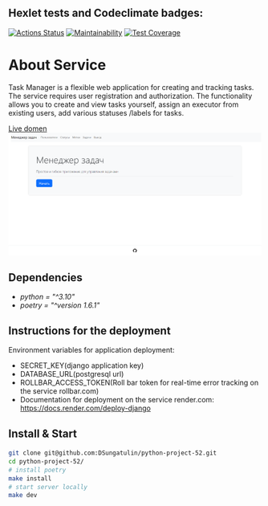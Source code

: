 ## Hexlet tests and Codeclimate badges:
[![Actions Status](https://github.com/DSungatulin/python-project-52/actions/workflows/hexlet-check.yml/badge.svg)](https://github.com/DSungatulin/python-project-52/actions)
[![Maintainability](https://api.codeclimate.com/v1/badges/3a02112663653215e48f/maintainability)](https://codeclimate.com/github/DSungatulin/python-project-52/maintainability)
[![Test Coverage](https://api.codeclimate.com/v1/badges/3a02112663653215e48f/test_coverage)](https://codeclimate.com/github/DSungatulin/python-project-52/test_coverage)

# About Service
Task Manager is a flexible web application for creating and tracking tasks. 
The service requires user registration and authorization. The functionality allows you to create and view tasks yourself, assign an executor from existing users, add various statuses /labels for tasks.

[Live domen](https://python-project-52-mhbm.onrender.com)
![](docs/images/home_page.jpg)

## Dependencies
- _python = "^3.10"_
- _poetry = "^version 1.6.1"_

## Instructions for the deployment
Environment variables for application deployment:
- SECRET_KEY(django application key)
- DATABASE_URL(postgresql url)
- ROLLBAR_ACCESS_TOKEN(Roll bar token for real-time error tracking on the service rollbar.com)
- Documentation for deployment on the service render.com: https://docs.render.com/deploy-django

## Install & Start
```bash
git clone git@github.com:DSungatulin/python-project-52.git
cd python-project-52/
# install poetry
make install
# start server locally
make dev
```